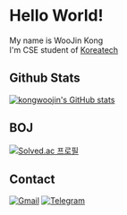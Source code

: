 # Hello World!
My name is WooJin Kong  
I'm CSE student of [Koreatech](https://www.koreatech.ac.kr/)

## Github Stats
[![kongwoojin's GitHub stats](https://github-readme-stats.vercel.app/api?username=kongwoojin&count_private=true&show_icons=true)](https://github.com/anuraghazra/github-readme-stats)
## BOJ
[![Solved.ac 프로필](http://mazassumnida.wtf/api/v2/generate_badge?boj=kongjak)](https://solved.ac/kongjak)

## Contact
<a href="mailto:kongwoojin03@gmail.com"><img alt="Gmail" src="https://img.shields.io/badge/Gmail-EA4335.svg?&style=for-the-badge&logo=Gmail&logoColor=white"/></a>
<a href="https://t.me/Kongjak"><img alt="Telegram" src="https://img.shields.io/badge/Telegram-26A5E4.svg?&style=for-the-badge&logo=Gmail&logoColor=white"/></a>